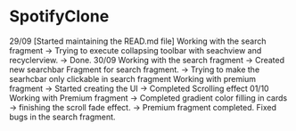 # SpotifyClone

29/09 [Started maintaining the READ.md file]
  Working with the search fragment
  -> Trying to execute collapsing toolbar with seachview and recyclerview.
  -> Done.
30/09
  Working with the search fragment
  -> Created new searchbar Fragment for search fragment.
  -> Trying to make the searhcbar only clickable in search fragment
  Working with premium fragment
  -> Started creating the UI
  -> Completed Scrolling effect
01/10
  Working with Premium fragment
  -> Completed gradient color filling in cards
  -> finishing the scroll fade effect.
  -> Premium fragment completed.
  Fixed bugs in the search fragment.
